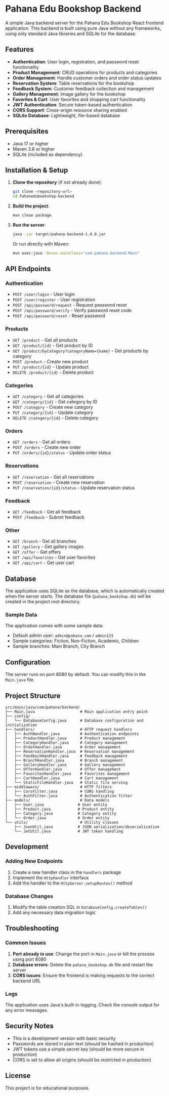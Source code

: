 # Pahana Edu Bookshop Backend

A simple Java backend server for the Pahana Edu Bookshop React frontend application. This backend is built using pure Java without any frameworks, using only standard Java libraries and SQLite for the database.

## Features

- **Authentication**: User login, registration, and password reset functionality
- **Product Management**: CRUD operations for products and categories
- **Order Management**: Handle customer orders and order status updates
- **Reservation System**: Table reservations for the bookshop
- **Feedback System**: Customer feedback collection and management
- **Gallery Management**: Image gallery for the bookshop
- **Favorites & Cart**: User favorites and shopping cart functionality
- **JWT Authentication**: Secure token-based authentication
- **CORS Support**: Cross-origin resource sharing enabled
- **SQLite Database**: Lightweight, file-based database

## Prerequisites

- Java 17 or higher
- Maven 3.6 or higher
- SQLite (included as dependency)

## Installation & Setup

1. **Clone the repository** (if not already done):
   ```bash
   git clone <repository-url>
   cd Pahanedubookshop-backend
   ```

2. **Build the project**:
   ```bash
   mvn clean package
   ```

3. **Run the server**:
   ```bash
   java -jar target/pahana-backend-1.0.0.jar
   ```

   Or run directly with Maven:
   ```bash
   mvn exec:java -Dexec.mainClass="com.pahana.backend.Main"
   ```

## API Endpoints

### Authentication
- `POST /user/login` - User login
- `POST /user/register` - User registration
- `POST /api/password/request` - Request password reset
- `POST /api/password/verify` - Verify password reset code
- `POST /api/password/reset` - Reset password

### Products
- `GET /product` - Get all products
- `GET /product/{id}` - Get product by ID
- `GET /product/byCategory?categoryName={name}` - Get products by category
- `POST /product` - Create new product
- `PUT /product/{id}` - Update product
- `DELETE /product/{id}` - Delete product

### Categories
- `GET /category` - Get all categories
- `GET /category/{id}` - Get category by ID
- `POST /category` - Create new category
- `PUT /category/{id}` - Update category
- `DELETE /category/{id}` - Delete category

### Orders
- `GET /orders` - Get all orders
- `POST /orders` - Create new order
- `PUT /orders/{id}/status` - Update order status

### Reservations
- `GET /reservation` - Get all reservations
- `POST /reservation` - Create new reservation
- `PUT /reservation/{id}/status` - Update reservation status

### Feedback
- `GET /feedback` - Get all feedback
- `POST /feedback` - Submit feedback

### Other
- `GET /branch` - Get all branches
- `GET /gallery` - Get gallery images
- `GET /offer` - Get offers
- `GET /api/favorites` - Get user favorites
- `GET /api/cart` - Get user cart

## Database

The application uses SQLite as the database, which is automatically created when the server starts. The database file (`pahana_bookshop.db`) will be created in the project root directory.

### Sample Data

The application comes with some sample data:
- Default admin user: `admin@pahana.com` / `admin123`
- Sample categories: Fiction, Non-Fiction, Academic, Children
- Sample branches: Main Branch, City Branch

## Configuration

The server runs on port 8080 by default. You can modify this in the `Main.java` file.

## Project Structure

```
src/main/java/com/pahana/backend/
├── Main.java                    # Main application entry point
├── config/
│   └── DatabaseConfig.java      # Database configuration and initialization
├── handlers/                    # HTTP request handlers
│   ├── AuthHandler.java         # Authentication endpoints
│   ├── ProductHandler.java      # Product management
│   ├── CategoryHandler.java     # Category management
│   ├── OrderHandler.java        # Order management
│   ├── ReservationHandler.java  # Reservation management
│   ├── FeedbackHandler.java     # Feedback management
│   ├── BranchHandler.java       # Branch management
│   ├── GalleryHandler.java      # Gallery management
│   ├── OfferHandler.java        # Offer management
│   ├── FavoritesHandler.java    # Favorites management
│   ├── CartHandler.java         # Cart management
│   └── StaticFileHandler.java   # Static file serving
├── middleware/                  # HTTP filters
│   ├── CorsFilter.java          # CORS handling
│   └── AuthFilter.java          # Authentication filter
├── models/                      # Data models
│   ├── User.java               # User entity
│   ├── Product.java            # Product entity
│   ├── Category.java           # Category entity
│   └── Order.java              # Order entity
└── utils/                       # Utility classes
    ├── JsonUtil.java           # JSON serialization/deserialization
    └── JwtUtil.java            # JWT token handling
```

## Development

### Adding New Endpoints

1. Create a new handler class in the `handlers` package
2. Implement the `HttpHandler` interface
3. Add the handler to the `HttpServer.setupRoutes()` method

### Database Changes

1. Modify the table creation SQL in `DatabaseConfig.createTables()`
2. Add any necessary data migration logic

## Troubleshooting

### Common Issues

1. **Port already in use**: Change the port in `Main.java` or kill the process using port 8080
2. **Database errors**: Delete the `pahana_bookshop.db` file and restart the server
3. **CORS issues**: Ensure the frontend is making requests to the correct backend URL

### Logs

The application uses Java's built-in logging. Check the console output for any error messages.

## Security Notes

- This is a development version with basic security
- Passwords are stored in plain text (should be hashed in production)
- JWT tokens use a simple secret key (should be more secure in production)
- CORS is set to allow all origins (should be restricted in production)

## License

This project is for educational purposes. 